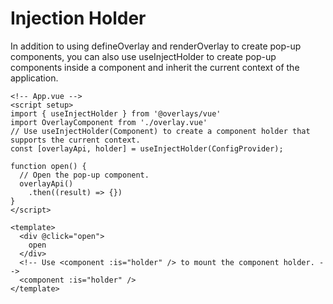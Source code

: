 # Injection Holder

In addition to using defineOverlay and renderOverlay to create pop-up components, you can also use useInjectHolder to create pop-up components inside a component and inherit the current context of the application.

```vue
<!-- App.vue -->
<script setup>
import { useInjectHolder } from '@overlays/vue'
import OverlayComponent from './overlay.vue'
// Use useInjectHolder(Component) to create a component holder that supports the current context.
const [overlayApi, holder] = useInjectHolder(ConfigProvider);

function open() {
  // Open the pop-up component.
  overlayApi()
    .then((result) => {})
}
</script>

<template>
  <div @click="open">
    open
  </div>
  <!-- Use <component :is="holder" /> to mount the component holder. -->
  <component :is="holder" />
</template>
```

